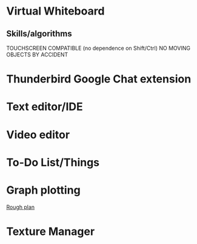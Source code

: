 # Virtual Whiteboard

## Skills/algorithms
TOUCHSCREEN COMPATIBLE (no dependence on Shift/Ctrl)
NO MOVING OBJECTS BY ACCIDENT

# Thunderbird Google Chat extension
# Text editor/IDE

# Video editor

# To-Do List/Things

# Graph plotting
[Rough plan](Graph%20plotting/Rough%20plan.md)
# Texture Manager
